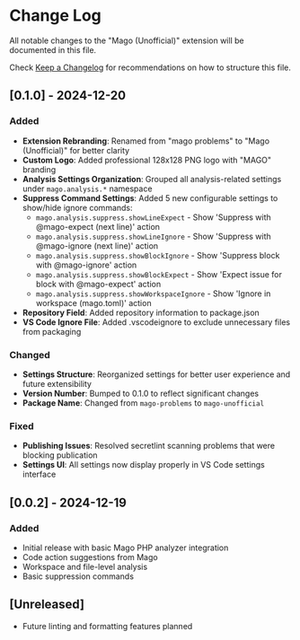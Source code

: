 # Change Log

All notable changes to the "Mago (Unofficial)" extension will be documented in this file.

Check [Keep a Changelog](http://keepachangelog.com/) for recommendations on how to structure this file.

## [0.1.0] - 2024-12-20

### Added
- **Extension Rebranding**: Renamed from "mago problems" to "Mago (Unofficial)" for better clarity
- **Custom Logo**: Added professional 128x128 PNG logo with "MAGO" branding
- **Analysis Settings Organization**: Grouped all analysis-related settings under `mago.analysis.*` namespace
- **Suppress Command Settings**: Added 5 new configurable settings to show/hide ignore commands:
  - `mago.analysis.suppress.showLineExpect` - Show 'Suppress with @mago-expect (next line)' action
  - `mago.analysis.suppress.showLineIgnore` - Show 'Suppress with @mago-ignore (next line)' action
  - `mago.analysis.suppress.showBlockIgnore` - Show 'Suppress block with @mago-ignore' action
  - `mago.analysis.suppress.showBlockExpect` - Show 'Expect issue for block with @mago-expect' action
  - `mago.analysis.suppress.showWorkspaceIgnore` - Show 'Ignore in workspace (mago.toml)' action
- **Repository Field**: Added repository information to package.json
- **VS Code Ignore File**: Added .vscodeignore to exclude unnecessary files from packaging

### Changed
- **Settings Structure**: Reorganized settings for better user experience and future extensibility
- **Version Number**: Bumped to 0.1.0 to reflect significant changes
- **Package Name**: Changed from `mago-problems` to `mago-unofficial`

### Fixed
- **Publishing Issues**: Resolved secretlint scanning problems that were blocking publication
- **Settings UI**: All settings now display properly in VS Code settings interface

## [0.0.2] - 2024-12-19

### Added
- Initial release with basic Mago PHP analyzer integration
- Code action suggestions from Mago
- Workspace and file-level analysis
- Basic suppression commands

## [Unreleased]

- Future linting and formatting features planned